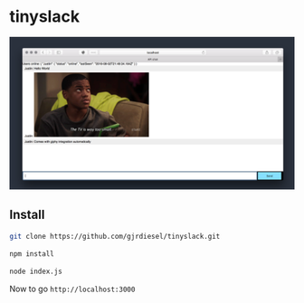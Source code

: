 # tinyslack

![Screenshot](https://github.com/gjrdiesel/tinyslack/blob/master/ss.png)

## Install
```bash
git clone https://github.com/gjrdiesel/tinyslack.git
```

```bash
npm install
```

```bash
node index.js
```

Now to go `http://localhost:3000`
